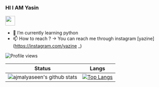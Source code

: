 
<h3 align="left">HI I AM Yasin</h3> <img src="https://raw.githubusercontent.com/MartinHeinz/MartinHeinz/master/wave.gif" width="30px">

- 🌱 I’m currently learning python 
- 📫 How to reach ? -> You can reach me through instagram [yazine](https://instagram.com/yazine
_)


<!---this is a ✨ special ✨ repository because its `README.md` (this file) appears on your GitHub profile.
You can click the Preview link to take a look at your changes.
--->



![Profile views](https://gpvc.arturio.dev/ajmalyaseen)


Status | Langs
 --- | ---
![ajmalyaseen's github stats](https://github-readme-stats.vercel.app/api?username=ajmalyaseen&theme=dark&show_icons=true) | [![Top Langs](https://github-readme-stats.vercel.app/api/top-langs/?username=ajmalyaseen&langs_count=8&layout=compact)](https://github.com/ajmalyaseen/)




